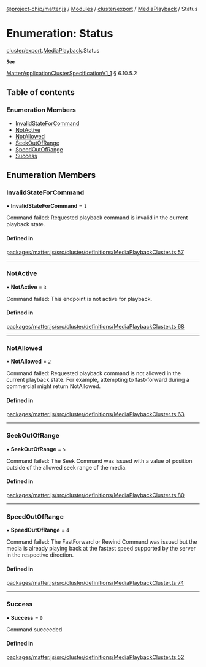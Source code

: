 [@project-chip/matter.js](../README.md) / [Modules](../modules.md) / [cluster/export](../modules/cluster_export.md) / [MediaPlayback](../modules/cluster_export.MediaPlayback.md) / Status

# Enumeration: Status

[cluster/export](../modules/cluster_export.md).[MediaPlayback](../modules/cluster_export.MediaPlayback.md).Status

**`See`**

[MatterApplicationClusterSpecificationV1_1](../interfaces/spec_export.MatterApplicationClusterSpecificationV1_1.md) § 6.10.5.2

## Table of contents

### Enumeration Members

- [InvalidStateForCommand](cluster_export.MediaPlayback.Status.md#invalidstateforcommand)
- [NotActive](cluster_export.MediaPlayback.Status.md#notactive)
- [NotAllowed](cluster_export.MediaPlayback.Status.md#notallowed)
- [SeekOutOfRange](cluster_export.MediaPlayback.Status.md#seekoutofrange)
- [SpeedOutOfRange](cluster_export.MediaPlayback.Status.md#speedoutofrange)
- [Success](cluster_export.MediaPlayback.Status.md#success)

## Enumeration Members

### InvalidStateForCommand

• **InvalidStateForCommand** = ``1``

Command failed: Requested playback command is invalid in the current playback state.

#### Defined in

[packages/matter.js/src/cluster/definitions/MediaPlaybackCluster.ts:57](https://github.com/project-chip/matter.js/blob/be83914/packages/matter.js/src/cluster/definitions/MediaPlaybackCluster.ts#L57)

___

### NotActive

• **NotActive** = ``3``

Command failed: This endpoint is not active for playback.

#### Defined in

[packages/matter.js/src/cluster/definitions/MediaPlaybackCluster.ts:68](https://github.com/project-chip/matter.js/blob/be83914/packages/matter.js/src/cluster/definitions/MediaPlaybackCluster.ts#L68)

___

### NotAllowed

• **NotAllowed** = ``2``

Command failed: Requested playback command is not allowed in the current playback state. For example,
attempting to fast-forward during a commercial might return NotAllowed.

#### Defined in

[packages/matter.js/src/cluster/definitions/MediaPlaybackCluster.ts:63](https://github.com/project-chip/matter.js/blob/be83914/packages/matter.js/src/cluster/definitions/MediaPlaybackCluster.ts#L63)

___

### SeekOutOfRange

• **SeekOutOfRange** = ``5``

Command failed: The Seek Command was issued with a value of position outside of the allowed seek range of
the media.

#### Defined in

[packages/matter.js/src/cluster/definitions/MediaPlaybackCluster.ts:80](https://github.com/project-chip/matter.js/blob/be83914/packages/matter.js/src/cluster/definitions/MediaPlaybackCluster.ts#L80)

___

### SpeedOutOfRange

• **SpeedOutOfRange** = ``4``

Command failed: The FastForward or Rewind Command was issued but the media is already playing back at the
fastest speed supported by the server in the respective direction.

#### Defined in

[packages/matter.js/src/cluster/definitions/MediaPlaybackCluster.ts:74](https://github.com/project-chip/matter.js/blob/be83914/packages/matter.js/src/cluster/definitions/MediaPlaybackCluster.ts#L74)

___

### Success

• **Success** = ``0``

Command succeeded

#### Defined in

[packages/matter.js/src/cluster/definitions/MediaPlaybackCluster.ts:52](https://github.com/project-chip/matter.js/blob/be83914/packages/matter.js/src/cluster/definitions/MediaPlaybackCluster.ts#L52)
